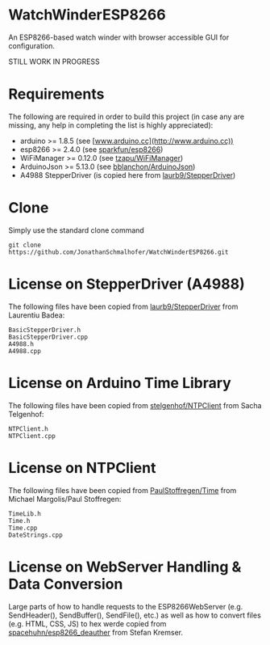 # WatchWinderESP8266
An ESP8266-based watch winder with browser accessible GUI for configuration.

STILL WORK IN PROGRESS

# Requirements

The following are required in order to build this project (in case any are missing, any help in completing the list is highly appreciated):

* arduino >= 1.8.5 (see [www.arduino.cc](http://www.arduino.cc))
* esp8266 >= 2.4.0 (see [sparkfun/esp8266](https://learn.sparkfun.com/tutorials/esp8266-thing-hookup-guide/installing-the-esp8266-arduino-addon))
* WiFiManager >= 0.12.0 (see [tzapu/WiFiManager](https://github.com/tzapu/WiFiManager))
* ArduinoJson >= 5.13.0 (see [bblanchon/ArduinoJson](https://github.com/bblanchon/ArduinoJson))
* A4988 StepperDriver (is copied here from [laurb9/StepperDriver](https://github.com/laurb9/StepperDriver))

# Clone

Simply use the standard clone command

```{.sh}
git clone https://github.com/JonathanSchmalhofer/WatchWinderESP8266.git
```

# License on StepperDriver (A4988)

The following files have been copied from [laurb9/StepperDriver](https://github.com/laurb9/StepperDriver) from Laurentiu Badea:

```{.sh}
BasicStepperDriver.h
BasicStepperDriver.cpp
A4988.h
A4988.cpp
```

# License on Arduino Time Library

The following files have been copied from [stelgenhof/NTPClient](https://github.com/stelgenhof/NTPClient) from Sacha Telgenhof:

```{.sh}
NTPClient.h
NTPClient.cpp
```

# License on NTPClient

The following files have been copied from [PaulStoffregen/Time](https://github.com/PaulStoffregen/Time) from Michael Margolis/Paul Stoffregen:

```{.sh}
TimeLib.h
Time.h
Time.cpp
DateStrings.cpp
```

# License on WebServer Handling & Data Conversion

Large parts of how to handle requests to the ESP8266WebServer (e.g. SendHeader(), SendBuffer(), SendFile(), etc.) as well as how to convert files (e.g. HTML, CSS, JS) to hex werde copied from [spacehuhn/esp8266_deauther](https://github.com/spacehuhn/esp8266_deauther) from Stefan Kremser.
